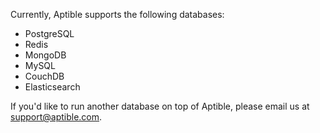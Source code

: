Currently, Aptible supports the following databases:

* PostgreSQL
* Redis
* MongoDB
* MySQL
* CouchDB
* Elasticsearch

If you'd like to run another database on top of Aptible, please email us at [support@aptible.com](mailto:support@aptible.com).
